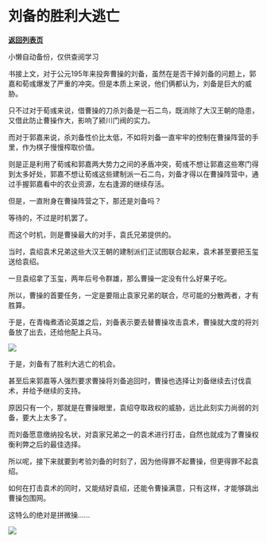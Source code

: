 # 刘备的胜利大逃亡

[**返回列表页**](/gzh/政事堂2019)

小懒自动备份，仅供查阅学习

  

书接上文，对于公元195年来投奔曹操的刘备，虽然在是否干掉刘备的问题上，郭嘉和荀彧爆发了严重的冲突。但是本质上来说，他们俩都认为，刘备是巨大的威胁。

  

只不过对于荀彧来说，借曹操的刀杀刘备是一石二鸟，既消除了大汉王朝的隐患，又借此防止曹操作大，影响了颍川门阀的实力。

  

而对于郭嘉来说，杀刘备性价比太低，不如将刘备一直牢牢的控制在曹操阵营的手里，作为棋子慢慢榨取价值。

  

则是正是利用了荀彧和郭嘉两大势力之间的矛盾冲突，荀彧不想让郭嘉这些寒门得到太多好处，郭嘉不想让荀彧这些建制派一石二鸟，刘备才得以在曹操阵营中，通过手握郭嘉看中的农业资源，左右逢源的继续存活。

  

但是，一直附身在曹操阵营之下，那还是刘备吗？

  

等待的，不过是时机罢了。

  

而这个时机，则是曹操最大的对手，袁氏兄弟提供的。

  

当时，袁绍袁术兄弟这些大汉王朝的建制派们正试图联合起来，袁术甚至要把玉玺送给袁绍。

  

一旦袁绍拿了玉玺，两年后号令群雄，那么曹操一定没有什么好果子吃。

  

所以，曹操的首要任务，一定是要阻止袁家兄弟的联合，尽可能的分散两者，才有胜算。

  

于是，在青梅煮酒论英雄之后，刘备表示要去替曹操攻击袁术，曹操就大度的将刘备放了出去，还给他配上兵马。

  

![](https://mmbiz.qpic.cn/mmbiz_jpg/rxhS23yu8cP19ukRvjeDgslmMy9lonSDHKtBY8Rx8ZUzIZ7TD2M9MqvrqqSvldWib6XCTB8G2deOQNdfOLiccLjA/640?wx_fmt=jpeg)

  

于是，刘备有了胜利大逃亡的机会。

  

甚至后来郭嘉等人强烈要求曹操将刘备追回时，曹操也选择让刘备继续去讨伐袁术，并给予继续的支持。

  

原因只有一个，那就是在曹操眼里，袁绍夺取政权的威胁，远比此刻实力尚弱的刘备，要大上太多了。

  

而刘备愿意缴纳投名状，对袁家兄弟之一的袁术进行打击，自然也就成为了曹操权衡利弊之后的最佳选择。

  

所以呢，接下来就要到考验刘备的时刻了，因为他得罪不起曹操，但更得罪不起袁绍。

  

如何在打击袁术的同时，又能结好袁绍，还能令曹操满意，只有这样，才能够跳出曹操包围网。

  

这特么的绝对是拼微操......

  

![](https://mmbiz.qpic.cn/mmbiz_jpg/rxhS23yu8cP19ukRvjeDgslmMy9lonSDz67nhch2hzreRVPekhBRspmltYhaqMOn483XmCxB0p9WSiaw38fWPwg/640?wx_fmt=jpeg)

